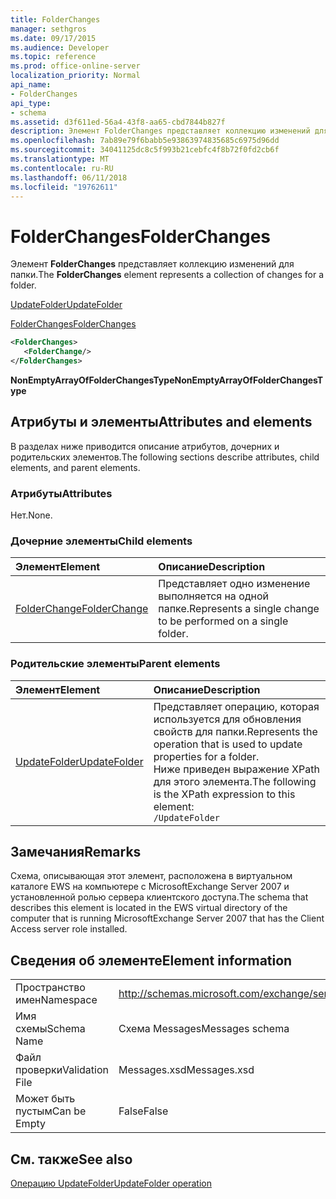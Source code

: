 ```yaml
---
title: FolderChanges
manager: sethgros
ms.date: 09/17/2015
ms.audience: Developer
ms.topic: reference
ms.prod: office-online-server
localization_priority: Normal
api_name:
- FolderChanges
api_type:
- schema
ms.assetid: d3f611ed-56a4-43f8-aa65-cbd7844b827f
description: Элемент FolderChanges представляет коллекцию изменений для папки.
ms.openlocfilehash: 7ab89e79f6babb5e93863974835685c6975d96dd
ms.sourcegitcommit: 34041125dc8c5f993b21cebfc4f8b72f0fd2cb6f
ms.translationtype: MT
ms.contentlocale: ru-RU
ms.lasthandoff: 06/11/2018
ms.locfileid: "19762611"
---
```

# <a name="folderchanges"></a><span data-ttu-id="9a59b-103">FolderChanges</span><span class="sxs-lookup"><span data-stu-id="9a59b-103">FolderChanges</span></span>

<span data-ttu-id="9a59b-104">Элемент **FolderChanges** представляет коллекцию изменений для папки.</span><span class="sxs-lookup"><span data-stu-id="9a59b-104">The **FolderChanges** element represents a collection of changes for a folder.</span></span> 
  
[<span data-ttu-id="9a59b-105">UpdateFolder</span><span class="sxs-lookup"><span data-stu-id="9a59b-105">UpdateFolder</span></span>](updatefolder.md)
  
[<span data-ttu-id="9a59b-106">FolderChanges</span><span class="sxs-lookup"><span data-stu-id="9a59b-106">FolderChanges</span></span>](folderchanges.md)
  
```xml
<FolderChanges>
   <FolderChange/>
</FolderChanges>
```

 <span data-ttu-id="9a59b-107">**NonEmptyArrayOfFolderChangesType**</span><span class="sxs-lookup"><span data-stu-id="9a59b-107">**NonEmptyArrayOfFolderChangesType**</span></span>
## <a name="attributes-and-elements"></a><span data-ttu-id="9a59b-108">Атрибуты и элементы</span><span class="sxs-lookup"><span data-stu-id="9a59b-108">Attributes and elements</span></span>

<span data-ttu-id="9a59b-109">В разделах ниже приводится описание атрибутов, дочерних и родительских элементов.</span><span class="sxs-lookup"><span data-stu-id="9a59b-109">The following sections describe attributes, child elements, and parent elements.</span></span>
  
### <a name="attributes"></a><span data-ttu-id="9a59b-110">Атрибуты</span><span class="sxs-lookup"><span data-stu-id="9a59b-110">Attributes</span></span>

<span data-ttu-id="9a59b-111">Нет.</span><span class="sxs-lookup"><span data-stu-id="9a59b-111">None.</span></span>
  
### <a name="child-elements"></a><span data-ttu-id="9a59b-112">Дочерние элементы</span><span class="sxs-lookup"><span data-stu-id="9a59b-112">Child elements</span></span>

|<span data-ttu-id="9a59b-113">**Элемент**</span><span class="sxs-lookup"><span data-stu-id="9a59b-113">**Element**</span></span>|<span data-ttu-id="9a59b-114">**Описание**</span><span class="sxs-lookup"><span data-stu-id="9a59b-114">**Description**</span></span>|
|:-----|:-----|
|[<span data-ttu-id="9a59b-115">FolderChange</span><span class="sxs-lookup"><span data-stu-id="9a59b-115">FolderChange</span></span>](folderchange.md) <br/> |<span data-ttu-id="9a59b-116">Представляет одно изменение выполняется на одной папке.</span><span class="sxs-lookup"><span data-stu-id="9a59b-116">Represents a single change to be performed on a single folder.</span></span>  <br/> |
   
### <a name="parent-elements"></a><span data-ttu-id="9a59b-117">Родительские элементы</span><span class="sxs-lookup"><span data-stu-id="9a59b-117">Parent elements</span></span>

|<span data-ttu-id="9a59b-118">**Элемент**</span><span class="sxs-lookup"><span data-stu-id="9a59b-118">**Element**</span></span>|<span data-ttu-id="9a59b-119">**Описание**</span><span class="sxs-lookup"><span data-stu-id="9a59b-119">**Description**</span></span>|
|:-----|:-----|
|[<span data-ttu-id="9a59b-120">UpdateFolder</span><span class="sxs-lookup"><span data-stu-id="9a59b-120">UpdateFolder</span></span>](updatefolder.md) <br/> |<span data-ttu-id="9a59b-121">Представляет операцию, которая используется для обновления свойств для папки.</span><span class="sxs-lookup"><span data-stu-id="9a59b-121">Represents the operation that is used to update properties for a folder.</span></span>  <br/> <span data-ttu-id="9a59b-122">Ниже приведен выражение XPath для этого элемента.</span><span class="sxs-lookup"><span data-stu-id="9a59b-122">The following is the XPath expression to this element:</span></span>  <br/>  `/UpdateFolder` <br/> |
   
## <a name="remarks"></a><span data-ttu-id="9a59b-123">Замечания</span><span class="sxs-lookup"><span data-stu-id="9a59b-123">Remarks</span></span>

<span data-ttu-id="9a59b-124">Схема, описывающая этот элемент, расположена в виртуальном каталоге EWS на компьютере с MicrosoftExchange Server 2007 и установленной ролью сервера клиентского доступа.</span><span class="sxs-lookup"><span data-stu-id="9a59b-124">The schema that describes this element is located in the EWS virtual directory of the computer that is running MicrosoftExchange Server 2007 that has the Client Access server role installed.</span></span>
  
## <a name="element-information"></a><span data-ttu-id="9a59b-125">Сведения об элементе</span><span class="sxs-lookup"><span data-stu-id="9a59b-125">Element information</span></span>

|||
|:-----|:-----|
|<span data-ttu-id="9a59b-126">Пространство имен</span><span class="sxs-lookup"><span data-stu-id="9a59b-126">Namespace</span></span>  <br/> |http://schemas.microsoft.com/exchange/services/2006/messages  <br/> |
|<span data-ttu-id="9a59b-127">Имя схемы</span><span class="sxs-lookup"><span data-stu-id="9a59b-127">Schema Name</span></span>  <br/> |<span data-ttu-id="9a59b-128">Схема Messages</span><span class="sxs-lookup"><span data-stu-id="9a59b-128">Messages schema</span></span>  <br/> |
|<span data-ttu-id="9a59b-129">Файл проверки</span><span class="sxs-lookup"><span data-stu-id="9a59b-129">Validation File</span></span>  <br/> |<span data-ttu-id="9a59b-130">Messages.xsd</span><span class="sxs-lookup"><span data-stu-id="9a59b-130">Messages.xsd</span></span>  <br/> |
|<span data-ttu-id="9a59b-131">Может быть пустым</span><span class="sxs-lookup"><span data-stu-id="9a59b-131">Can be Empty</span></span>  <br/> |<span data-ttu-id="9a59b-132">False</span><span class="sxs-lookup"><span data-stu-id="9a59b-132">False</span></span>  <br/> |
   
## <a name="see-also"></a><span data-ttu-id="9a59b-133">См. также</span><span class="sxs-lookup"><span data-stu-id="9a59b-133">See also</span></span>



[<span data-ttu-id="9a59b-134">Операцию UpdateFolder</span><span class="sxs-lookup"><span data-stu-id="9a59b-134">UpdateFolder operation</span></span>](updatefolder-operation.md)

